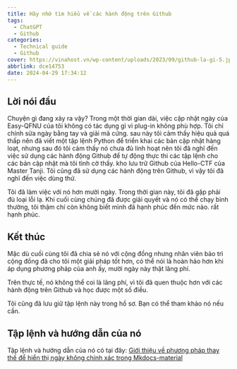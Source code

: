 ```yaml
---
title: Hãy nhớ tìm hiểu về các hành động trên Github
tags:
  - ChatGPT
  - Github
categories:
  - Technical guide
  - Github
cover: https://vinahost.vn/wp-content/uploads/2023/09/github-la-gi-5.jpg
abbrlink: dce14753
date: 2024-04-29 17:34:12
---
```


## Lời nói đầu

Chuyện gì đang xảy ra vậy? Trong một thời gian dài, việc cập nhật ngày của Easy-QFNU của tôi không có tác dụng gì vì plug-in không phù hợp. Tôi chỉ chỉnh sửa ngày bằng tay và giải mã cứng. sau này tôi cảm thấy hiệu quả quá thấp nên đã viết một tập lệnh Python để triển khai các bản cập nhật hàng loạt, nhưng sau đó tôi cảm thấy nó chưa đủ linh hoạt nên tôi đã nghĩ đến việc sử dụng các hành động Github để tự động thực thi các tập lệnh cho các bản cập nhật mà tôi tình cờ thấy. kho lưu trữ Github của Hello-CTF của Master Tanji. Tôi cũng đã sử dụng các hành động trên Github, vì vậy tôi đã nghĩ đến việc dùng thử.

Tôi đã làm việc với nó hơn mười ngày. Trong thời gian này, tôi đã gặp phải đủ loại lỗi lạ. Khi cuối cùng chúng đã được giải quyết và nó có thể chạy bình thường, tôi thậm chí còn không biết mình đã hạnh phúc đến mức nào. rất hạnh phúc.

## Kết thúc

Mặc dù cuối cùng tôi đã chia sẻ nó với cộng đồng nhưng nhân viên bảo trì cộng đồng đã cho tôi một giải pháp tốt hơn, có thể nói là hoàn hảo hơn khi áp dụng phương pháp của anh ấy, mười ngày này thật lãng phí.

Trên thực tế, nó không thể coi là lãng phí, vì tôi đã quen thuộc hơn với các hành động trên Github và học được một số điều.

Tôi cũng đã lưu giữ tập lệnh này trong hồ sơ. Bạn có thể tham khảo nó nếu cần.

## Tập lệnh và hướng dẫn của nó

Tập lệnh và hướng dẫn của nó có tại đây: [Giới thiệu về phương pháp thay thế để hiển thị ngày không chính xác trong Mkdocs-material](https://blog.w1ndys.top/posts/512a6b20)
